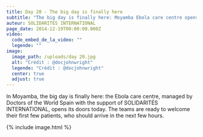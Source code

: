 ```yaml
---
title: Day 20 - The big day is finally here
subtitle: "The big day is finally here: Moyamba Ebola care centre opens its doors today..."
auteur: SOLIDARITES INTERNATIONAL
page_date: 2014-12-19T00:00:00.000Z
video:
  code_embed_de_la_video: ""
  legende: ""
image:
  image_path: /uploads/day 20.jpg
  alt: "Crédit : @docjohnwright"
  legende: "Crédit : @docjohnwright"
  center: true
  adjust: true
---
```

In Moyamba, the big day is finally here: the Ebola care centre, managed by Doctors of the World Spain with the support of SOLIDARIT&Eacute;S INTERNATIONAL, opens its doors today. The teams are ready to welcome their first few patients, who should arrive in the next few hours. 

{% include image.html %}